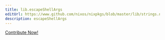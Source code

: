 ```yaml
---
title: lib.escapeShellArgs
editUrl: https://www.github.com/nixos/nixpkgs/blob/master/lib/strings.nix#L167C5
description: escapeShellArgs
---
```


<a href="https://www.github.com/nixos/nixpkgs/blob/master/lib/strings.nix#L167C5">Contribute Now!</a>
